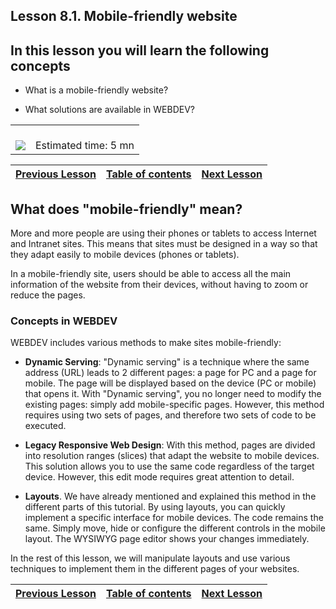 
## Lesson 8.1. Mobile-friendly website


<a name="NOTE1"></a>
<a name="NOTE1_1"></a>


## In this lesson you will learn the following concepts
<a name="this_lesson_you_will_learn_the_following_concepts_ELTTEXTE000075"></a>


- What is a mobile-friendly website?

- What solutions are available in WEBDEV? 







|   |   |
| --- | --- |
| <br>![](https://doc.pcsoft.fr/en-US/images/image.awp?langid=3&name=dur%E9e.png)<br> | <br>Estimated time: 5 mn |

| [Previous Lesson](../TutoWB/1410087505.md) | [Table of contents](../TutoWB/1410087510.md) | [Next Lesson](../TutoWB/1410087418.md) |
| --- | --- | --- |





<a name="NOTE2"></a>
<a name="NOTE2_1"></a>


## What does "mobile-friendly" mean?
<a name="what_does_mobilefriendly_mean_ELTTEXTE000122"></a>
More and more people are using their phones or tablets to access Internet and Intranet sites. This means that sites must be designed in a way so that they adapt easily to mobile devices (phones or tablets).

In a mobile-friendly site, users should be able to access all the main information of the website from their devices, without having to zoom or reduce the pages. 
<a name="NOTE2_2"></a>


### Concepts in WEBDEV
<a name="concepts_webdev_ELTPARAGRAPHE000032"></a>

WEBDEV includes various methods to make sites mobile-friendly: 

- **Dynamic Serving**: "Dynamic serving" is a technique where the same address (URL) leads to 2 different pages: a page for PC and a page for mobile. The page will be displayed based on the device (PC or mobile) that opens it.
	With "Dynamic serving", you no longer need to modify the existing pages: simply add mobile-specific pages.
	However, this method requires using two sets of pages, and therefore two sets of code to be executed. 

- **Legacy Responsive Web Design**: With this method, pages are divided into resolution ranges (slices) that adapt the website to mobile devices. This solution allows you to use the same code regardless of the target device. However, this edit mode requires great attention to detail.  

- **Layouts**. We have already mentioned and explained this method in the different parts of this tutorial. By using layouts, you can quickly implement a specific interface for mobile devices. The code remains the same. Simply move, hide or configure the different controls in the mobile layout. The WYSIWYG page editor shows your changes immediately. 




In the rest of this lesson, we will manipulate layouts and use various techniques to implement them in the different pages of your websites. 

| [Previous Lesson](../TutoWB/1410087505.md) | [Table of contents](../TutoWB/1410087510.md) | [Next Lesson](../TutoWB/1410087418.md) |
| --- | --- | --- |




